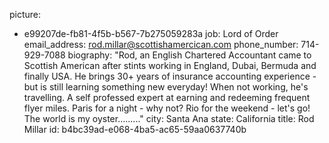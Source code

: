 picture:
  - e99207de-fb81-4f5b-b567-7b275059283a
job: Lord of Order
email_address: rod.millar@scottishamercican.com
phone_number: 714-929-7088
biography: "Rod, an English Chartered Accountant came to Scottish American after stints working in England, Dubai, Bermuda and finally USA. He brings 30+ years of insurance accounting experience - but is still learning something new everyday! When not working, he's travelling. A self professed expert at earning and redeeming frequent flyer miles. Paris for a night - why not? Rio for the weekend - let's go! The world is my oyster........."
city: Santa Ana
state: California
title: Rod Millar
id: b4bc39ad-e068-4ba5-ac65-59aa0637740b
